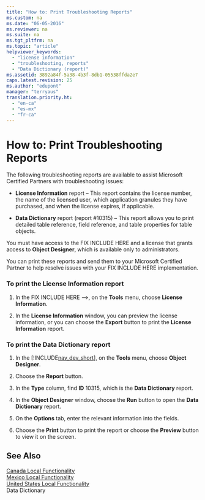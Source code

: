 ```yaml
---
title: "How to: Print Troubleshooting Reports"
ms.custom: na
ms.date: "06-05-2016"
ms.reviewer: na
ms.suite: na
ms.tgt_pltfrm: na
ms.topic: "article"
helpviewer_keywords: 
  - "license information"
  - "troubleshooting, reports"
  - "Data Dictionary (report)"
ms.assetid: 3892a84f-5a38-4b3f-8db1-05538ffda2e7
caps.latest.revision: 25
ms.author: "edupont"
manager: "terryaus"
translation.priority.ht: 
  - "en-ca"
  - "es-mx"
  - "fr-ca"
---
```

# How to: Print Troubleshooting Reports
The following troubleshooting reports are available to assist Microsoft Certified Partners with troubleshooting issues:  
  
-   **License Information** report – This report contains the license number, the name of the licensed user, which application granules they have purchased, and when the license expires, if applicable.  
  
-   **Data Dictionary** report \(report \#10315\) – This report allows you to print detailed table reference, field reference, and table properties for table objects.  
  
 You must have access to the FIX INCLUDE HERE<!--[!INCLUDE[nav_dev_long](../../BusinessFunctionality/DataExchange/includes/nav_dev_long_md.md)] --> and a license that grants access to **Object Designer**, which is available only to administrators.  
  
 You can print these reports and send them to your Microsoft Certified Partner to help resolve issues with your FIX INCLUDE HERE<!--[!INCLUDE[navnow](../../ApplicationDesign/includes/navnow_md.md)] --> implementation.  
  
### To print the License Information report  
  
1.  In the FIX INCLUDE HERE<!--FIX INCLUDE HERE<!--[!INCLUDE[nav_dev_short](../../LocalFunctionalityForMicrosoftDynamicsNav2016/Canada/includes/nav_dev_short_md.md)] --> -->, on the **Tools** menu, choose **License Information**.  
  
2.  In the **License Information** window, you can preview the license information, or you can choose the **Export** button to print the **License Information** report.  
  
### To print the Data Dictionary report  
  
1.  In the [!INCLUDE[nav_dev_short](../../LocalFunctionalityForMicrosoftDynamicsNav2016/Canada/includes/nav_dev_short_md.md)], on the **Tools** menu, choose **Object Designer**.  
  
2.  Choose the **Report** button.  
  
3.  In the **Type** column, find **ID** 10315, which is the **Data Dictionary** report.  
  
4.  In the **Object Designer** window, choose the **Run** button to open the **Data Dictionary** report.  
  
5.  On the **Options** tab, enter the relevant information into the fields.  
  
6.  Choose the **Print** button to print the report or choose the **Preview** button to view it on the screen.  
  
## See Also  
 [Canada Local Functionality](../../LocalFunctionalityForMicrosoftDynamicsNav2016/Canada/canada-local-functionality.md)   
 [Mexico Local Functionality](../../LocalFunctionalityForMicrosoftDynamicsNav2016/Mexico/mexico-local-functionality.md)   
 [United States Local Functionality](../../LocalFunctionalityForMicrosoftDynamicsNav2016/UnitedStates/united-states-local-functionality.md)   
 Data Dictionary